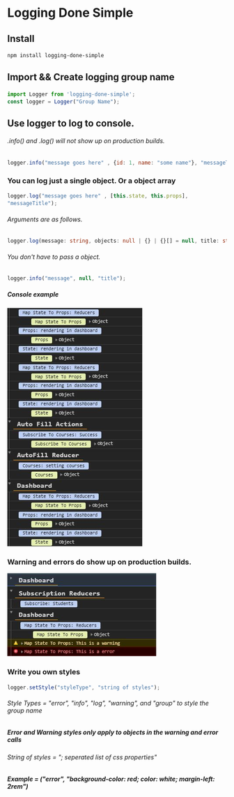 # Logging Done Simple


## Install

```sh
npm install logging-done-simple
```


## Import && Create logging group name

```javascript
import Logger from 'logging-done-simple';
const logger = Logger("Group Name");
```

## Use logger to log to console. 
###### .info() and .log() will not show up on production builds.

```javascript
logger.info("message goes here" , {id: 1, name: "some name"}, "messageTitle"); 
```

### You can log just a single object. Or a object array
```javascript 
logger.log("message goes here" , [this.state, this.props], 
"messageTitle");
```

###### Arguments are as follows.
```typescript
logger.log(message: string, objects: null | {} | {}[] = null, title: string)
```

###### You don't have to pass a object. 
```javascript
logger.info("message", null, "title");
```

##### Console example
![Log Example](https://github.com/jeremiahtenbrink/logging-done-simple/blob/master/resources/logExample.JPG?raw=true)


### Warning and errors do show up on production builds.
![Log Example](https://github.com/jeremiahtenbrink/logging-done-simple/blob/master/resources/warningErrorExample.JPG?raw=true)

### Write you own styles
```javascript
logger.setStyle("styleType", "string of styles");
```
###### Style Types = "error", "info", "log", "warning", and "group" to style the group name
##### Error and Warning styles only apply to objects in the warning and error calls
###### String of styles = "; seperated list of css properties"
##### Example = ("error", "background-color: red; color: white; margin-left: 2rem")